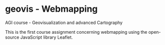 # geovis - Webmapping
AGI course - Geovisualization and advanced Cartography

This is the first course assignment concerning webmapping using the open-source JavaScript library Leaflet.

